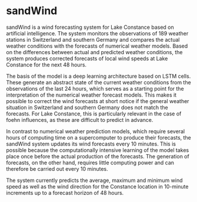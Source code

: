 # sandWind

sandWind is a wind forecasting system for Lake Constance based on artificial intelligence. The system monitors the observations of 189 weather stations in Switzerland and southern Germany and compares the actual weather conditions with the forecasts of numerical weather models. Based on the differences between actual and predicted weather conditions, the system produces corrected forecasts of local wind speeds at Lake Constance for the next 48 hours.

The basis of the model is a deep learning architecture based on LSTM cells. These generate an abstract state of the current weather conditions from the observations of the last 24 hours, which serves as a starting point for the interpretation of the numerical weather forecast models. This makes it possible to correct the wind forecasts at short notice if the general weather situation in Switzerland and southern Germany does not match the forecasts. For Lake Constance, this is particularly relevant in the case of foehn influences, as these are difficult to predict in advance.

In contrast to numerical weather prediction models, which require several hours of computing time on a supercomputer to produce their forecasts, the sandWind system updates its wind forecasts every 10 minutes. This is possible because the computationally intensive learning of the model takes place once before the actual production of the forecasts. The generation of forecasts, on the other hand, requires little computing power and can therefore be carried out every 10 minutes.

The system currently predicts the average, maximum and minimum wind speed as well as the wind direction for the Constance location in 10-minute increments up to a forecast horizon of 48 hours.
